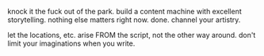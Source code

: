 knock it the fuck out of the park.
build a content machine with excellent storytelling.
nothing else matters right now. done.
channel your artistry.

let the locations, etc. arise FROM the script, not the other way around.
don't limit your imaginations when you write.